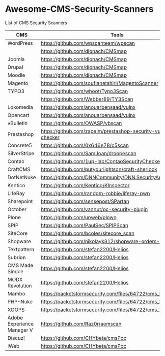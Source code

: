 # Awesome-CMS-Security-Scanners
List of CMS Security Scanners

| CMS | Tools |
| --------- | --------------------------------- |
| WordPress | https://github.com/wpscanteam/wpscan |
| | https://github.com/dionach/CMSmap |
| Joomla | https://github.com/dionach/CMSmap |
| Drupal | https://github.com/dionach/CMSmap |
| Moodle | https://github.com/dionach/CMSmap |
| Magento | https://github.com/soufianetahiri/MagentoScanner |
| TYPO3 | https://github.com/whoot/Typo3Scan |
| | https://github.com/Webber89/TY3Scan |
| Lokomedia | https://github.com/anouarbensaad/vulnx |
| Opencart | https://github.com/anouarbensaad/vulnx |
| vBulletin | https://github.com/OWASP/vbscan |
| Prestashop | https://github.com/zapalm/prestashop-security-vulnerability-checker |
| Concrete5 | https://github.com/0x646e78/c5scan |
| SilverStripe | https://github.com/SamJoan/droopescan |
| Contao | https://github.com/1up-lab/ContaoSecurityCheckerBundle |
| CraftCMS | https://github.com/putyourlightson/craft-sherlock |
| DotNetNuke | https://github.com/DNNCommunity/DNN.SecurityAnalyzer |
| Kentico |	https://github.com/Kentico/KInspector |
| LifeRay	| https://github.com/random-robbie/liferay-pwn |
| Sharepoint | https://github.com/sensepost/SPartan |
| October	| https://github.com/vannut/oc-security-plugin |
| Plone	| https://github.com/unweb/plown |
| SPIP | https://github.com/PaulSec/SPIPScan |
| SiteCore |	https://github.com/bcoles/sitecore_scan |
| Shopware |	https://github.com/nikolayk812/shopware-orders-scanner |
| Textpattern	| https://github.com/stefan2200/Helios |
| Subrion |	https://github.com/stefan2200/Helios |
| CMS Made Simple |	https://github.com/stefan2200/Helios |
| MODX Revolution |	https://github.com/stefan2200/Helios |
| Mambo |	https://packetstormsecurity.com/files/64722/cms_few.py.txt.html |
| PHP-Nuke |	https://packetstormsecurity.com/files/64722/cms_few.py.txt.html |
| XOOPS	 | https://packetstormsecurity.com/files/64722/cms_few.py.txt.html |
| Adobe Experience Manager V | https://github.com/Raz0r/aemscan |
| Discuz! | https://github.com/CHYbeta/cmsPoc |
| iWeb | https://github.com/CHYbeta/cmsPoc |
